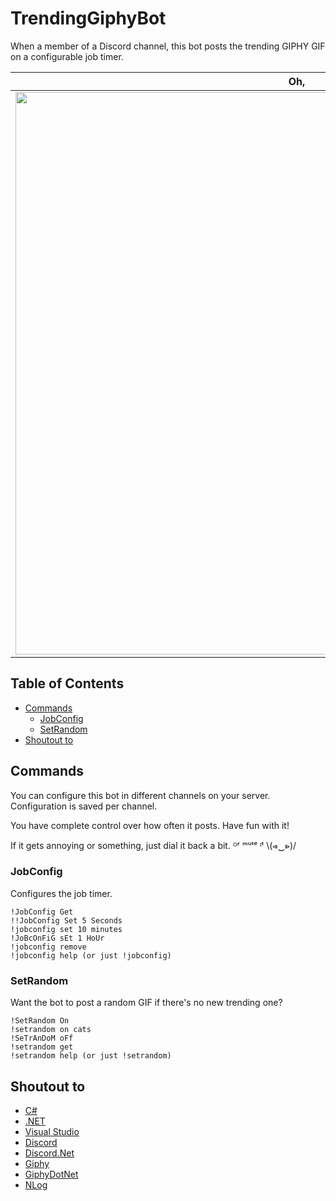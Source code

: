 # TrendingGiphyBot
When a member of a Discord channel, this bot posts the trending GIPHY GIF on a configurable job timer.

Oh,|hi!
-|-
<img src="https://discordapp.com/assets/fc0b01fe10a0b8c602fb0106d8189d9b.png" width="900px" />|<img src="https://media.giphy.com/media/3o6gbbuLW76jkt8vIc/giphy.gif" width="900px" />

## Table of Contents

- [Commands](https://github.com/mosentok/TrendingGiphyBot#commands)
  - [JobConfig](https://github.com/mosentok/TrendingGiphyBot#jobconfig)
  - [SetRandom](https://github.com/mosentok/TrendingGiphyBot#setrandom)
- [Shoutout to](https://github.com/mosentok/TrendingGiphyBot#shoutout-to)

## Commands

You can configure this bot in different channels on your server. Configuration is saved per channel.

You have complete control over how often it posts. Have fun with it!

If it gets annoying or something, just dial it back a bit. ᴼʳ ᵐᵘᵗᵉ ᶦᵗ \\(⩹‿⩺)/

### JobConfig

Configures the job timer.

```
!JobConfig Get
!!JobConfig Set 5 Seconds
!jobconfig set 10 minutes
!JoBcOnFiG sEt 1 HoUr
!jobconfig remove
!jobconfig help (or just !jobconfig)
```

### SetRandom

Want the bot to post a random GIF if there's no new trending one?

```
!SetRandom On
!setrandom on cats
!SeTrAnDoM oFf
!setrandom get
!setrandom help (or just !setrandom)
```

## Shoutout to

- [C#](https://docs.microsoft.com/en-us/dotnet/csharp/csharp)
- [.NET](https://www.microsoft.com/net)
- [Visual Studio](https://www.visualstudio.com/)
- [Discord](https://discordapp.com/)
- [Discord.Net](https://github.com/RogueException/Discord.Net)
- [Giphy](https://giphy.com)
- [GiphyDotNet](https://github.com/drasticactions/GiphyDotNet)
- [NLog](https://github.com/NLog/NLog)
